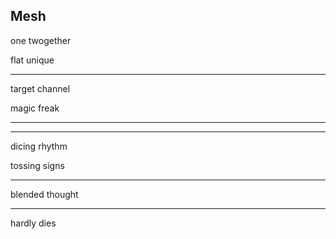 ## Mesh

one twogether

flat unique

---

target channel

magic freak

---
---

dicing rhythm

tossing signs

---

blended thought

---

hardly dies
